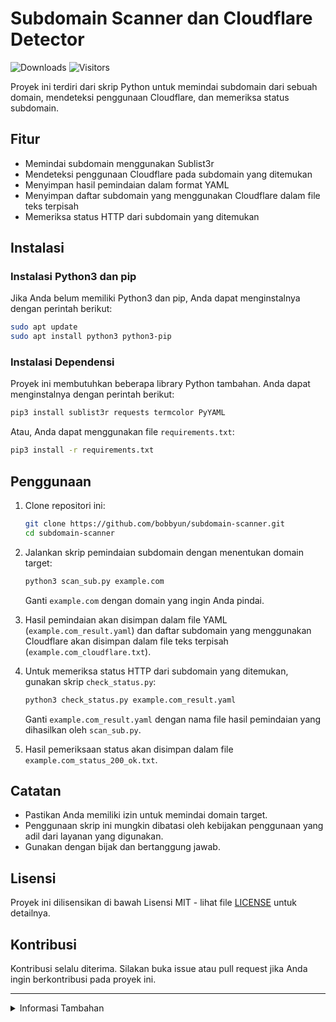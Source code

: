 # Subdomain Scanner dan Cloudflare Detector

![Downloads](https://img.shields.io/github/downloads/bobbyunknown/subdomain-scanner/total)
![Visitors](https://visitor-badge.laobi.icu/badge?page_id=bobbyunknown.subdomain-scanner)

Proyek ini terdiri dari skrip Python untuk memindai subdomain dari sebuah domain, mendeteksi penggunaan Cloudflare, dan memeriksa status subdomain.

## Fitur

- Memindai subdomain menggunakan Sublist3r
- Mendeteksi penggunaan Cloudflare pada subdomain yang ditemukan
- Menyimpan hasil pemindaian dalam format YAML
- Menyimpan daftar subdomain yang menggunakan Cloudflare dalam file teks terpisah
- Memeriksa status HTTP dari subdomain yang ditemukan

## Instalasi

### Instalasi Python3 dan pip

Jika Anda belum memiliki Python3 dan pip, Anda dapat menginstalnya dengan perintah berikut:

```bash
sudo apt update
sudo apt install python3 python3-pip
```

### Instalasi Dependensi

Proyek ini membutuhkan beberapa library Python tambahan. Anda dapat menginstalnya dengan perintah berikut:

```bash
pip3 install sublist3r requests termcolor PyYAML
```

Atau, Anda dapat menggunakan file `requirements.txt`:

```bash
pip3 install -r requirements.txt
```

## Penggunaan

1. Clone repositori ini:
   ```bash
   git clone https://github.com/bobbyun/subdomain-scanner.git
   cd subdomain-scanner
   ```

2. Jalankan skrip pemindaian subdomain dengan menentukan domain target:
   ```bash
   python3 scan_sub.py example.com
   ```
   Ganti `example.com` dengan domain yang ingin Anda pindai.

3. Hasil pemindaian akan disimpan dalam file YAML (`example.com_result.yaml`) dan daftar subdomain yang menggunakan Cloudflare akan disimpan dalam file teks terpisah (`example.com_cloudflare.txt`).

4. Untuk memeriksa status HTTP dari subdomain yang ditemukan, gunakan skrip `check_status.py`:
   ```bash
   python3 check_status.py example.com_result.yaml
   ```
   Ganti `example.com_result.yaml` dengan nama file hasil pemindaian yang dihasilkan oleh `scan_sub.py`.

5. Hasil pemeriksaan status akan disimpan dalam file `example.com_status_200_ok.txt`.

## Catatan

- Pastikan Anda memiliki izin untuk memindai domain target.
- Penggunaan skrip ini mungkin dibatasi oleh kebijakan penggunaan yang adil dari layanan yang digunakan.
- Gunakan dengan bijak dan bertanggung jawab.

## Lisensi

Proyek ini dilisensikan di bawah Lisensi MIT - lihat file [LICENSE](LICENSE) untuk detailnya.

## Kontribusi

Kontribusi selalu diterima. Silakan buka issue atau pull request jika Anda ingin berkontribusi pada proyek ini.

<hr>

<details>
<summary>Informasi Tambahan</summary>

### Penjelasan Skrip

- `scan_sub.py`: Memindai subdomain menggunakan Sublist3r, memeriksa penggunaan Cloudflare, dan menyimpan hasil dalam format YAML dan teks.
- `check_status.py`: Membaca file YAML hasil pemindaian dan memeriksa status HTTP dari setiap subdomain.

Untuk informasi lebih lanjut tentang cara kerja skrip, silakan lihat komentar dalam kode sumber.

</details>


